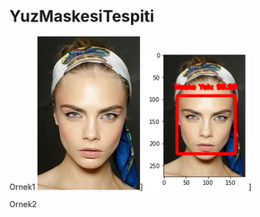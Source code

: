 # YuzMaskesiTespiti


Ornek1
![K1](https://github.com/furkanyunkul/YuzMaskesiTespiti/blob/main/test1.jpg)]
![k2](https://github.com/furkanyunkul/YuzMaskesiTespiti/blob/main/Sonuc1.png)]

Ornek2


